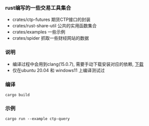 ### rust编写的一些交易工具集合
* crates/ctp-futures 期货CTP接口的封装
* crates/rust-share-util 公共的实用函数集合
* crates/examples 一些示例
* crates/spider 抓取一些财经网站的数据

### 说明
* 编译过程中会用到clang(15.0.7), 需要手动下载安装对应的依赖, [下载](https://github.com/llvm/llvm-project/releases/tag/llvmorg-15.0.7)
* 仅在ubuntu 20.04 和 windows11 上编译测试过

### 编译
```
cargo build
```

### 示例
```
cargo run --example ctp-query
```